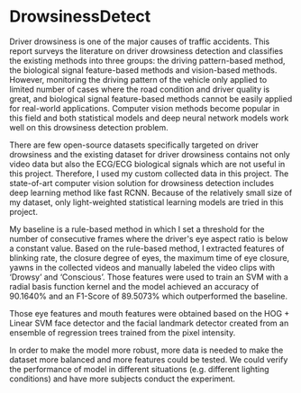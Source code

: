 # DrowsinessDetect
Driver drowsiness is one of the major causes of traffic accidents. This report surveys the literature on driver drowsiness detection and classifies the existing methods into three groups: the driving pattern-based method, the biological signal feature-based methods and vision-based methods. However, monitoring the driving pattern of the vehicle only applied to limited number of cases where the road condition and driver quality is great, and biological signal feature-based methods cannot be easily applied for real-world applications. Computer vision methods become popular in this field and both statistical models and deep neural network models work well on this drowsiness detection problem. 

There are few open-source datasets specifically targeted on driver drowsiness and the existing dataset for driver drowsiness contains not only video data but also the ECG/ECG biological signals which are not useful in this project. Therefore, I used my custom collected data in this project. The state-of-art computer vision solution for drowsiness detection includes deep learning method like fast RCNN. Because of the relatively small size of my dataset, only light-weighted statistical learning models are tried in this project.

My baseline is a rule-based method in which I set a threshold for the number of consecutive frames where the driver's eye aspect ratio is below a constant value. Based on the rule-based method, I extracted features of blinking rate, the closure degree of eyes, the maximum time of eye closure, yawns in the collected videos and manually labeled the video clips with ‘Drowsy’ and ‘Conscious’. Those features were used to train an SVM with a radial basis function kernel and the model achieved an accuracy of 90.1640% and an F1-Score of 89.5073% which outperformed the baseline.

Those eye features and mouth features were obtained based on the HOG + Linear SVM face detector and the facial landmark detector created from an ensemble of regression trees trained from the pixel intensity.

In order to make the model more robust, more data is needed to make the dataset more balanced and more features could be tested. We could verify the performance of model in different situations (e.g. different lighting conditions) and have more subjects conduct the experiment.
